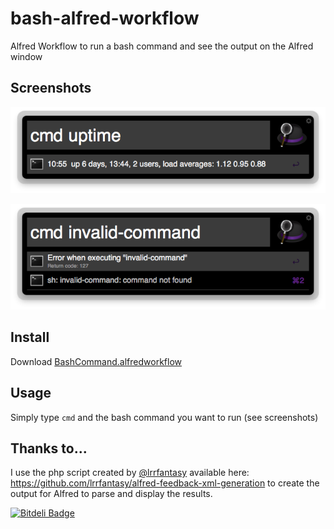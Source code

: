 bash-alfred-workflow
====================

Alfred Workflow to run a bash command and see the output on the Alfred window

## Screenshots

![Screenshot](screenshot.jpg)

![Screenshot Invalid](screenshot-invalid.jpg)

## Install

Download [BashCommand.alfredworkflow](https://github.com/JaviSoto/bash-alfred-workflow/raw/master/BashCommand.alfredworkflow)

## Usage

Simply type `cmd` and the bash command you want to run (see screenshots)

## Thanks to...
I use the php script created by [@lrrfantasy](https://github.com/lrrfantasy) available here: https://github.com/lrrfantasy/alfred-feedback-xml-generation to create the output for Alfred to parse and display the results.

[![Bitdeli Badge](https://d2weczhvl823v0.cloudfront.net/JaviSoto/bash-alfred-workflow/trend.png)](https://bitdeli.com/free "Bitdeli Badge")

